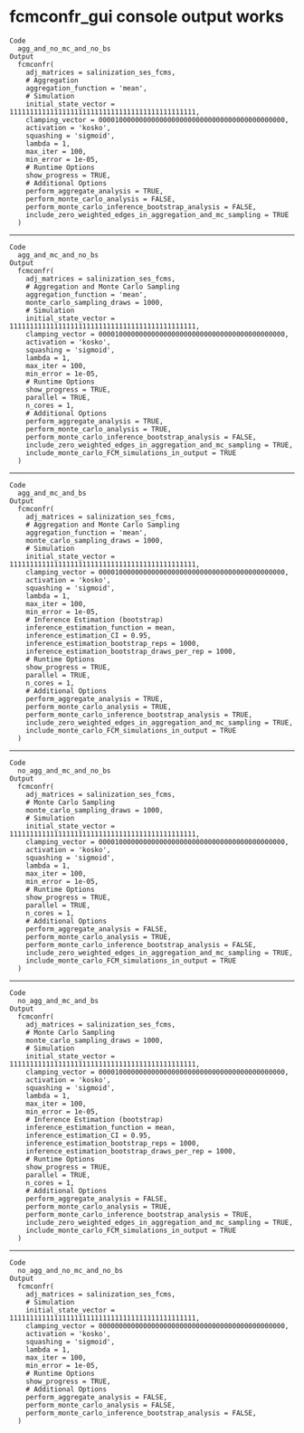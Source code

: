 # fcmconfr_gui console output works

    Code
      agg_and_no_mc_and_no_bs
    Output
      fcmconfr(
        adj_matrices = salinization_ses_fcms,
        # Aggregation
        aggregation_function = 'mean',
        # Simulation
        initial_state_vector = 1111111111111111111111111111111111111111111111,
        clamping_vector = 0000100000000000000000000000000000000000000000,
        activation = 'kosko',
        squashing = 'sigmoid',
        lambda = 1,
        max_iter = 100,
        min_error = 1e-05,
        # Runtime Options
        show_progress = TRUE,
        # Additional Options
        perform_aggregate_analysis = TRUE,
        perform_monte_carlo_analysis = FALSE,
        perform_monte_carlo_inference_bootstrap_analysis = FALSE,
        include_zero_weighted_edges_in_aggregation_and_mc_sampling = TRUE
      )

---

    Code
      agg_and_mc_and_no_bs
    Output
      fcmconfr(
        adj_matrices = salinization_ses_fcms,
        # Aggregation and Monte Carlo Sampling
        aggregation_function = 'mean',
        monte_carlo_sampling_draws = 1000,
        # Simulation
        initial_state_vector = 1111111111111111111111111111111111111111111111,
        clamping_vector = 0000100000000000000000000000000000000000000000,
        activation = 'kosko',
        squashing = 'sigmoid',
        lambda = 1,
        max_iter = 100,
        min_error = 1e-05,
        # Runtime Options
        show_progress = TRUE,
        parallel = TRUE,
        n_cores = 1,
        # Additional Options
        perform_aggregate_analysis = TRUE,
        perform_monte_carlo_analysis = TRUE,
        perform_monte_carlo_inference_bootstrap_analysis = FALSE,
        include_zero_weighted_edges_in_aggregation_and_mc_sampling = TRUE,
        include_monte_carlo_FCM_simulations_in_output = TRUE
      )

---

    Code
      agg_and_mc_and_bs
    Output
      fcmconfr(
        adj_matrices = salinization_ses_fcms,
        # Aggregation and Monte Carlo Sampling
        aggregation_function = 'mean',
        monte_carlo_sampling_draws = 1000,
        # Simulation
        initial_state_vector = 1111111111111111111111111111111111111111111111,
        clamping_vector = 0000100000000000000000000000000000000000000000,
        activation = 'kosko',
        squashing = 'sigmoid',
        lambda = 1,
        max_iter = 100,
        min_error = 1e-05,
        # Inference Estimation (bootstrap)
        inference_estimation_function = mean,
        inference_estimation_CI = 0.95,
        inference_estimation_bootstrap_reps = 1000,
        inference_estimation_bootstrap_draws_per_rep = 1000,
        # Runtime Options
        show_progress = TRUE,
        parallel = TRUE,
        n_cores = 1,
        # Additional Options
        perform_aggregate_analysis = TRUE,
        perform_monte_carlo_analysis = TRUE,
        perform_monte_carlo_inference_bootstrap_analysis = TRUE,
        include_zero_weighted_edges_in_aggregation_and_mc_sampling = TRUE,
        include_monte_carlo_FCM_simulations_in_output = TRUE
      )

---

    Code
      no_agg_and_mc_and_no_bs
    Output
      fcmconfr(
        adj_matrices = salinization_ses_fcms,
        # Monte Carlo Sampling
        monte_carlo_sampling_draws = 1000,
        # Simulation
        initial_state_vector = 1111111111111111111111111111111111111111111111,
        clamping_vector = 0000100000000000000000000000000000000000000000,
        activation = 'kosko',
        squashing = 'sigmoid',
        lambda = 1,
        max_iter = 100,
        min_error = 1e-05,
        # Runtime Options
        show_progress = TRUE,
        parallel = TRUE,
        n_cores = 1,
        # Additional Options
        perform_aggregate_analysis = FALSE,
        perform_monte_carlo_analysis = TRUE,
        perform_monte_carlo_inference_bootstrap_analysis = FALSE,
        include_zero_weighted_edges_in_aggregation_and_mc_sampling = TRUE,
        include_monte_carlo_FCM_simulations_in_output = TRUE
      )

---

    Code
      no_agg_and_mc_and_bs
    Output
      fcmconfr(
        adj_matrices = salinization_ses_fcms,
        # Monte Carlo Sampling
        monte_carlo_sampling_draws = 1000,
        # Simulation
        initial_state_vector = 1111111111111111111111111111111111111111111111,
        clamping_vector = 0000100000000000000000000000000000000000000000,
        activation = 'kosko',
        squashing = 'sigmoid',
        lambda = 1,
        max_iter = 100,
        min_error = 1e-05,
        # Inference Estimation (bootstrap)
        inference_estimation_function = mean,
        inference_estimation_CI = 0.95,
        inference_estimation_bootstrap_reps = 1000,
        inference_estimation_bootstrap_draws_per_rep = 1000,
        # Runtime Options
        show_progress = TRUE,
        parallel = TRUE,
        n_cores = 1,
        # Additional Options
        perform_aggregate_analysis = FALSE,
        perform_monte_carlo_analysis = TRUE,
        perform_monte_carlo_inference_bootstrap_analysis = TRUE,
        include_zero_weighted_edges_in_aggregation_and_mc_sampling = TRUE,
        include_monte_carlo_FCM_simulations_in_output = TRUE
      )

---

    Code
      no_agg_and_no_mc_and_no_bs
    Output
      fcmconfr(
        adj_matrices = salinization_ses_fcms,
        # Simulation
        initial_state_vector = 1111111111111111111111111111111111111111111111,
        clamping_vector = 0000000000000000000000000000000000000000000000,
        activation = 'kosko',
        squashing = 'sigmoid',
        lambda = 1,
        max_iter = 100,
        min_error = 1e-05,
        # Runtime Options
        show_progress = TRUE,
        # Additional Options
        perform_aggregate_analysis = FALSE,
        perform_monte_carlo_analysis = FALSE,
        perform_monte_carlo_inference_bootstrap_analysis = FALSE,
      )

